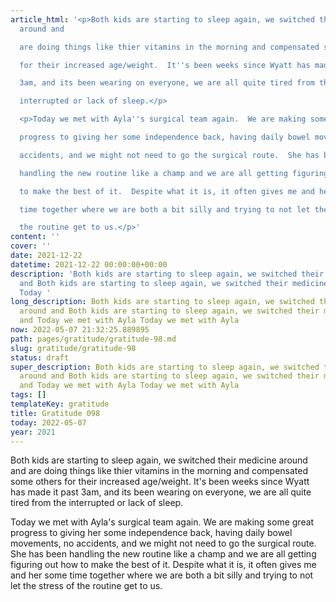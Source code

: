 ```yaml
---
article_html: '<p>Both kids are starting to sleep again, we switched their medicine
  around and

  are doing things like thier vitamins in the morning and compensated some others

  for their increased age/weight.  It''s been weeks since Wyatt has made it past

  3am, and its been wearing on everyone, we are all quite tired from the

  interrupted or lack of sleep.</p>

  <p>Today we met with Ayla''s surgical team again.  We are making some great

  progress to giving her some independence back, having daily bowel movements, no

  accidents, and we might not need to go the surgical route.  She has been

  handling the new routine like a champ and we are all getting figuring out how

  to make the best of it.  Despite what it is, it often gives me and her some

  time together where we are both a bit silly and trying to not let the stress of

  the routine get to us.</p>'
content: ''
cover: ''
date: 2021-12-22
datetime: 2021-12-22 00:00:00+00:00
description: 'Both kids are starting to sleep again, we switched their medicine around
  and Both kids are starting to sleep again, we switched their medicine around and
  Today '
long_description: Both kids are starting to sleep again, we switched their medicine
  around and Both kids are starting to sleep again, we switched their medicine around
  and Today we met with Ayla Today we met with Ayla
now: 2022-05-07 21:32:25.889895
path: pages/gratitude/gratitude-98.md
slug: gratitude/gratitude-98
status: draft
super_description: Both kids are starting to sleep again, we switched their medicine
  around and Both kids are starting to sleep again, we switched their medicine around
  and Today we met with Ayla Today we met with Ayla
tags: []
templateKey: gratitude
title: Gratitude 098
today: 2022-05-07
year: 2021
---
```


Both kids are starting to sleep again, we switched their medicine around and
are doing things like thier vitamins in the morning and compensated some others
for their increased age/weight.  It's been weeks since Wyatt has made it past
3am, and its been wearing on everyone, we are all quite tired from the
interrupted or lack of sleep.

Today we met with Ayla's surgical team again.  We are making some great
progress to giving her some independence back, having daily bowel movements, no
accidents, and we might not need to go the surgical route.  She has been
handling the new routine like a champ and we are all getting figuring out how
to make the best of it.  Despite what it is, it often gives me and her some
time together where we are both a bit silly and trying to not let the stress of
the routine get to us.